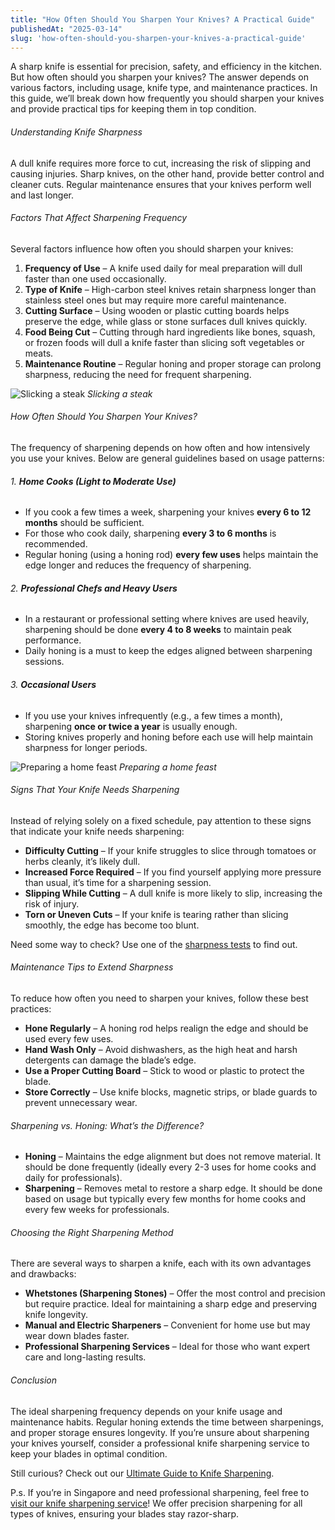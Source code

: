 ```yaml
---
title: "How Often Should You Sharpen Your Knives? A Practical Guide"
publishedAt: "2025-03-14"
slug: 'how-often-should-you-sharpen-your-knives-a-practical-guide'
---
```


A sharp knife is essential for precision, safety, and efficiency in the kitchen. But how often should you sharpen your knives? The answer depends on various factors, including usage, knife type, and maintenance practices. In this guide, we’ll break down how frequently you should sharpen your knives and provide practical tips for keeping them in top condition.

###### Understanding Knife Sharpness

A dull knife requires more force to cut, increasing the risk of slipping and causing injuries. Sharp knives, on the other hand, provide better control and cleaner cuts. Regular maintenance ensures that your knives perform well and last longer.

###### Factors That Affect Sharpening Frequency

Several factors influence how often you should sharpen your knives:

1. **Frequency of Use** – A knife used daily for meal preparation will dull faster than one used occasionally.
2. **Type of Knife** – High-carbon steel knives retain sharpness longer than stainless steel ones but may require more careful maintenance.
3. **Cutting Surface** – Using wooden or plastic cutting boards helps preserve the edge, while glass or stone surfaces dull knives quickly.
4. **Food Being Cut** – Cutting through hard ingredients like bones, squash, or frozen foods will dull a knife faster than slicing soft vegetables or meats.
5. **Maintenance Routine** – Regular honing and proper storage can prolong sharpness, reducing the need for frequent sharpening.

![Slicking a steak](/blog/knife_steak.webp)
*Slicking a steak*

###### How Often Should You Sharpen Your Knives?

The frequency of sharpening depends on how often and how intensively you use your knives. Below are general guidelines based on usage patterns:

###### 1. **Home Cooks (Light to Moderate Use)**

- If you cook a few times a week, sharpening your knives **every 6 to 12 months** should be sufficient.
- For those who cook daily, sharpening **every 3 to 6 months** is recommended.
- Regular honing (using a honing rod) **every few uses** helps maintain the edge longer and reduces the frequency of sharpening.

###### 2. **Professional Chefs and Heavy Users**

- In a restaurant or professional setting where knives are used heavily, sharpening should be done **every 4 to 8 weeks** to maintain peak performance.
- Daily honing is a must to keep the edges aligned between sharpening sessions.

###### 3. **Occasional Users**

- If you use your knives infrequently (e.g., a few times a month), sharpening **once or twice a year** is usually enough.
- Storing knives properly and honing before each use will help maintain sharpness for longer periods.

![Preparing a home feast](/blog/home_food_prep.webp)
*Preparing a home feast*

###### Signs That Your Knife Needs Sharpening

Instead of relying solely on a fixed schedule, pay attention to these signs that indicate your knife needs sharpening:

- **Difficulty Cutting** – If your knife struggles to slice through tomatoes or herbs cleanly, it’s likely dull.
- **Increased Force Required** – If you find yourself applying more pressure than usual, it’s time for a sharpening session.
- **Slipping While Cutting** – A dull knife is more likely to slip, increasing the risk of injury.
- **Torn or Uneven Cuts** – If your knife is tearing rather than slicing smoothly, the edge has become too blunt.

Need some way to check? Use one of the [sharpness tests](/blog/how-to-tell-if-your-knife-needs-sharpening-5-easy-tests) to find out.

###### Maintenance Tips to Extend Sharpness

To reduce how often you need to sharpen your knives, follow these best practices:

- **Hone Regularly** – A honing rod helps realign the edge and should be used every few uses.
- **Hand Wash Only** – Avoid dishwashers, as the high heat and harsh detergents can damage the blade’s edge.
- **Use a Proper Cutting Board** – Stick to wood or plastic to protect the blade.
- **Store Correctly** – Use knife blocks, magnetic strips, or blade guards to prevent unnecessary wear.

###### Sharpening vs. Honing: What’s the Difference?

- **Honing** – Maintains the edge alignment but does not remove material. It should be done frequently (ideally every 2-3 uses for home cooks and daily for professionals).
- **Sharpening** – Removes metal to restore a sharp edge. It should be done based on usage but typically every few months for home cooks and every few weeks for professionals.

###### Choosing the Right Sharpening Method

There are several ways to sharpen a knife, each with its own advantages and drawbacks:

- **Whetstones (Sharpening Stones)** – Offer the most control and precision but require practice. Ideal for maintaining a sharp edge and preserving knife longevity.
- **Manual and Electric Sharpeners** – Convenient for home use but may wear down blades faster.
- **Professional Sharpening Services** – Ideal for those who want expert care and long-lasting results.

###### Conclusion

The ideal sharpening frequency depends on your knife usage and maintenance habits. Regular honing extends the time between sharpenings, and proper storage ensures longevity. If you’re unsure about sharpening your knives yourself, consider a professional knife sharpening service to keep your blades in optimal condition.

Still curious? Check out our [Ultimate Guide to Knife Sharpening](/blog/the-ultimate-guide-to-knife-sharpening-everything-you-need-to-know).

P.s. If you’re in Singapore and need professional sharpening, feel free to [visit our knife sharpening service](/)! We offer precision sharpening for all types of knives, ensuring your blades stay razor-sharp.